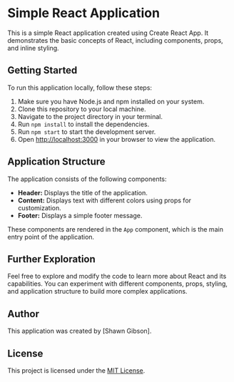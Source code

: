 # Simple React Application

This is a simple React application created using Create React App. It demonstrates the basic concepts of React, including components, props, and inline styling.

## Getting Started

To run this application locally, follow these steps:

1. Make sure you have Node.js and npm installed on your system.
2. Clone this repository to your local machine.
3. Navigate to the project directory in your terminal.
4. Run `npm install` to install the dependencies.
5. Run `npm start` to start the development server.
6. Open [http://localhost:3000](http://localhost:3000) in your browser to view the application.

## Application Structure

The application consists of the following components:

- **Header:** Displays the title of the application.
- **Content:** Displays text with different colors using props for customization.
- **Footer:** Displays a simple footer message.

These components are rendered in the `App` component, which is the main entry point of the application.

## Further Exploration

Feel free to explore and modify the code to learn more about React and its capabilities. You can experiment with different components, props, styling, and application structure to build more complex applications.

## Author

This application was created by [Shawn Gibson].

## License

This project is licensed under the [MIT License](LICENSE).
